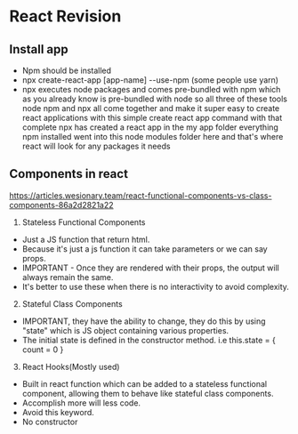 # React Revision
## Install app
- Npm should be installed
- npx create-react-app [app-name] --use-npm (some people use yarn)
- npx executes node packages and comes pre-bundled with npm which as you already know is pre-bundled with node so all three of these tools node npm and npx all come together and make it super easy to create react applications with this simple create react app command with that complete npx has created a react app in the my app folder everything npm installed went into this node modules folder here and that's where react will look for any packages it needs

## Components in react
https://articles.wesionary.team/react-functional-components-vs-class-components-86a2d2821a22
1. Stateless Functional Components
- Just a JS function that return html.
- Because it's just a js function it can take parameters or we can say props.
- IMPORTANT - Once they are rendered with their props, the output will always remain the same.
- It's better to use these when there is no interactivity to avoid complexity.
2. Stateful Class Components
- IMPORTANT, they have the ability to change, they do this by using "state" which is JS object containing various properties.
- The initial state is defined in the constructor method. i.e this.state = { count = 0 }
3. React Hooks(Mostly used)
- Built in react function which can be added to a stateless functional component, allowing them to behave like stateful class components.
- Accomplish more will less code.
- Avoid this keyword.
- No constructor